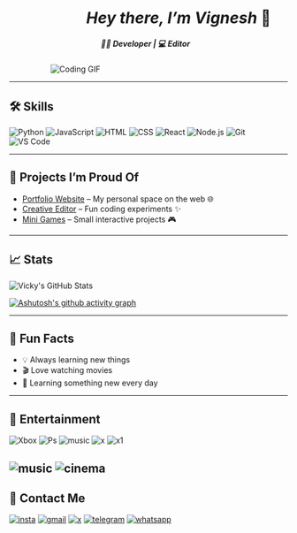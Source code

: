 # &nbsp;&nbsp;&nbsp;&nbsp;&nbsp;&nbsp;&nbsp;&nbsp;&nbsp;&nbsp;&nbsp;&nbsp;&nbsp;&nbsp; &nbsp; &nbsp; &nbsp; *Hey there, I’m Vignesh* 👋

##### &nbsp;&nbsp;&nbsp;&nbsp;&nbsp;&nbsp;&nbsp;&nbsp;&nbsp;&nbsp;&nbsp;&nbsp;&nbsp;&nbsp;&nbsp;&nbsp;&nbsp;&nbsp;&nbsp;&nbsp;&nbsp;&nbsp;&nbsp;&nbsp;&nbsp;&nbsp;&nbsp;&nbsp;&nbsp;&nbsp;&nbsp;&nbsp;&nbsp;&nbsp;&nbsp;&nbsp;&nbsp;&nbsp;&nbsp;&nbsp;&nbsp;&nbsp;&nbsp;&nbsp;&nbsp;&nbsp;&nbsp;&nbsp;&nbsp;&nbsp;🧑‍💻 Developer | 💻 Editor

&nbsp;&nbsp;&nbsp;&nbsp;&nbsp;&nbsp;&nbsp;&nbsp;&nbsp;&nbsp;&nbsp; &nbsp; &nbsp; &nbsp; &nbsp;![Coding GIF](https://media.giphy.com/media/v1.Y2lkPWVjZjA1ZTQ3d24xcnNieTZ3NnlkeHhzMTRlb3A4amJqNGt5OW80YnlwYnJzZG12byZlcD12MV9naWZzX3NlYXJjaCZjdD1n/H03PuVdwREB21ANkLX/giphy.gif)

---

## 🛠 Skills

![Python](https://img.shields.io/badge/Python-3776AB?style=for-the-badge&logo=python&logoColor=white)
![JavaScript](https://img.shields.io/badge/JavaScript-F7DF1E?style=for-the-badge&logo=javascript&logoColor=black)
![HTML](https://img.shields.io/badge/HTML-E34F26?style=for-the-badge&logo=html5&logoColor=white)
![CSS](https://img.shields.io/badge/CSS-1572B6?style=for-the-badge&logo=css3&logoColor=white)
![React](https://img.shields.io/badge/React-61DAFB?style=for-the-badge&logo=react&logoColor=black)
![Node.js](https://img.shields.io/badge/Node.js-339933?style=for-the-badge&logo=node.js&logoColor=white)
![Git](https://img.shields.io/badge/Git-F05032?style=for-the-badge&logo=git&logoColor=white)
![VS Code](https://img.shields.io/badge/VS%20Code-007ACC?style=for-the-badge&logo=visual-studio-code&logoColor=white)

---

## 🚀 Projects I’m Proud Of

- [Portfolio Website](link-to-your-repo) – My personal space on the web 🌐  
- [Creative Editor](link-to-your-repo) – Fun coding experiments ✨  
- [Mini Games](link-to-your-repo) – Small interactive projects 🎮  

---
## 📈 Stats

![Vicky's GitHub Stats](https://github-readme-stats.vercel.app/api?username=vigneshh-M&show_icons=true&theme=radical&count_private=true)

[![Ashutosh's github activity graph](https://github-readme-activity-graph.vercel.app/graph?username=vigneshh-M&bg_color=000000&color=4c9e52&line=754c9e&point=ffffff&area=true&hide_border=true)](https://github.com/ashutosh00710/github-readme-activity-graph)

---

## 🌟 Fun Facts

- 💡 Always learning new things
- 🎬 Love watching movies 
- 🌱 Learning something new every day 

---

## 🍿 Entertainment

![Xbox](	https://img.shields.io/badge/Xbox-107C10?style=for-the-badge&logo=xbox&logoColor=white)
![Ps](	https://img.shields.io/badge/PlayStation-003791?style=for-the-badge&logo=playstation&logoColor=white)
![music](https://img.shields.io/badge/Spotify-1ED760?&style=for-the-badge&logo=spotify&logoColor=white)
![x](https://img.shields.io/badge/Amazon%20Prime-00A8E1?style=for-the-badge&logo=netflix&logoColor=white)
![x1](https://img.shields.io/badge/Netflix-E50914?style=for-the-badge&logo=netflix&logoColor=white)

![music](https://media.giphy.com/media/v1.Y2lkPTc5MGI3NjExNDBnaXc2OWtobWZzM3ExcWQ5NnFpdndjdGJla3V6N3I5emllazV2YyZlcD12MV9naWZzX3NlYXJjaCZjdD1n/tqfS3mgQU28ko/giphy.gif)
![cinema](https://media.giphy.com/media/v1.Y2lkPTc5MGI3NjExcmV1NWhhNTU4Z3BkOHZoZGltdWQzOHZqdzl5cXF3OTRudTU2cHk3OCZlcD12MV9naWZzX3NlYXJjaCZjdD1n/3oEdvcYvEwk7gnADOU/giphy.gif)
---

## 📱 Contact Me
[![insta](https://img.shields.io/badge/Instagram-E4405F?style=for-the-badge&logo=instagram&logoColor=white)](https://www.instagram.com/_.vicckyy.__?igsh=NmUzcHJvcHNmeHR1)
[![gmail](https://img.shields.io/badge/Gmail-D14836?style=for-the-badge&logo=gmail&logoColor=white)]()
[![x](https://img.shields.io/badge/Twitter-1DA1F2?style=for-the-badge&logo=twitter&logoColor=white)]()
[![telegram](https://img.shields.io/badge/Telegram-2CA5E0?style=for-the-badge&logo=telegram&logoColor=white)](https://t.me/Vicky_efx)
[![whatsapp](https://img.shields.io/badge/WhatsApp-25D366?style=for-the-badge&logo=whatsapp&logoColor=white)]()


